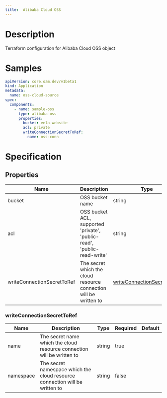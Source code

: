 ```yaml
---
title:  Alibaba Cloud OSS
---
```


# Description

Terraform configuration for Alibaba Cloud OSS object

# Samples

```yaml
apiVersion: core.oam.dev/v1beta1
kind: Application
metadata:
  name: oss-cloud-source
spec:
  components:
    - name: sample-oss
      type: alibaba-oss
      properties:
        bucket: vela-website
        acl: private
        writeConnectionSecretToRef:
          name: oss-conn
```

# Specification


## Properties

Name | Description | Type | Required | Default
------------ | ------------- | ------------- | ------------- | ------------- 
bucket | OSS bucket name | string | true |
acl | OSS bucket ACL, supported 'private', 'public-read', 'public-read-write' | string | true |
writeConnectionSecretToRef | The secret which the cloud resource connection will be written to | [writeConnectionSecretToRef](#writeConnectionSecretToRef) | false |


### writeConnectionSecretToRef

Name | Description | Type | Required | Default
------------ | ------------- | ------------- | ------------- | ------------- 
name | The secret name which the cloud resource connection will be written to | string | true |
namespace | The secret namespace which the cloud resource connection will be written to | string | false |  

